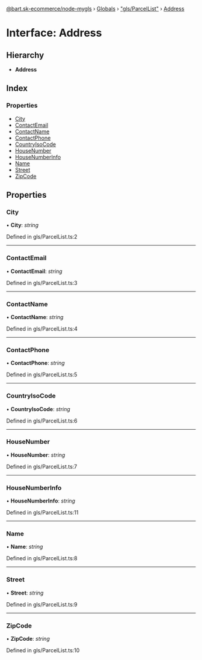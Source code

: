 [@bart.sk-ecommerce/node-mygls](../README.md) › [Globals](../globals.md) › ["gls/ParcelList"](../modules/_gls_parcellist_.md) › [Address](_gls_parcellist_.address.md)

# Interface: Address

## Hierarchy

* **Address**

## Index

### Properties

* [City](_gls_parcellist_.address.md#city)
* [ContactEmail](_gls_parcellist_.address.md#contactemail)
* [ContactName](_gls_parcellist_.address.md#contactname)
* [ContactPhone](_gls_parcellist_.address.md#contactphone)
* [CountryIsoCode](_gls_parcellist_.address.md#countryisocode)
* [HouseNumber](_gls_parcellist_.address.md#housenumber)
* [HouseNumberInfo](_gls_parcellist_.address.md#housenumberinfo)
* [Name](_gls_parcellist_.address.md#name)
* [Street](_gls_parcellist_.address.md#street)
* [ZipCode](_gls_parcellist_.address.md#zipcode)

## Properties

###  City

• **City**: *string*

Defined in gls/ParcelList.ts:2

___

###  ContactEmail

• **ContactEmail**: *string*

Defined in gls/ParcelList.ts:3

___

###  ContactName

• **ContactName**: *string*

Defined in gls/ParcelList.ts:4

___

###  ContactPhone

• **ContactPhone**: *string*

Defined in gls/ParcelList.ts:5

___

###  CountryIsoCode

• **CountryIsoCode**: *string*

Defined in gls/ParcelList.ts:6

___

###  HouseNumber

• **HouseNumber**: *string*

Defined in gls/ParcelList.ts:7

___

###  HouseNumberInfo

• **HouseNumberInfo**: *string*

Defined in gls/ParcelList.ts:11

___

###  Name

• **Name**: *string*

Defined in gls/ParcelList.ts:8

___

###  Street

• **Street**: *string*

Defined in gls/ParcelList.ts:9

___

###  ZipCode

• **ZipCode**: *string*

Defined in gls/ParcelList.ts:10
